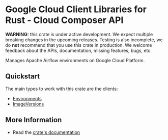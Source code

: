 # Google Cloud Client Libraries for Rust - Cloud Composer API

<!-- Code generated by sidekick. DO NOT EDIT. -->

**WARNING:** this crate is under active development. We expect multiple breaking
changes in the upcoming releases. Testing is also incomplete, we do **not**
recommend that you use this crate in production. We welcome feedback about the
APIs, documentation, missing features, bugs, etc.

Manages Apache Airflow environments on Google Cloud Platform.

## Quickstart

The main types to work with this crate are the clients:

* [Environments]
* [ImageVersions]

## More Information

* Read the [crate's documentation](https://docs.rs/google-cloud-orchestration-airflow-service-v1/latest/google-cloud-orchestration-airflow-service-v1)

[Environments]: https://docs.rs/google-cloud-orchestration-airflow-service-v1/latest/google_cloud_orchestration_airflow_service_v1/client/struct.Environments.html
[ImageVersions]: https://docs.rs/google-cloud-orchestration-airflow-service-v1/latest/google_cloud_orchestration_airflow_service_v1/client/struct.ImageVersions.html
